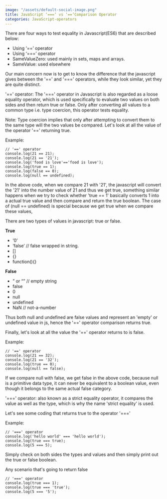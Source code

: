 ```yaml
---
image: "/assets/default-social-image.png"
title: JavaScript ‘===’ vs ‘==’Comparison Operator
categories: JavaScript-operators
---
```


There are four ways to test equality in Javascript(ES6) that are described below:

* Using ‘==’ operator
* Using ‘===’ operator
* SameValueZero: used mainly in sets, maps and arrays.
* SameValue: used elsewhere

Our main concern now is to get to know the difference that the javascript gives between the '==' and '===' operators, while they look similar, yet they are quite distinct.

'==' operator: The '===' operator in Javascript is also regarded as a loose equality operator, which is used specifically to evaluate two values on both sides and then return true or false. Only after converting all values to a common type i.e. type coercion, this operator tests equality.

Note: Type coercion implies that only after attempting to convert them to the same type will the two values be compared. Let's look at all the value of the operator '==' returning true.

Example:

```
// '==' operator 
console.log(21 == 21); 
console.log(21 == '21'); 
console.log('food is love'=='food is love'); 
console.log(true == 1); 
console.log(false == 0); 
console.log(null == undefined); 
```

In the above code, when we compare 21 with '21', the javascript will convert the '21' into the number value of 21 and thus we get true, something similar happens when we try to check whether 'true == 1' basically converts 1 into a actual true value and then compare and return the true boolean. The case of (null == undefined) is special because we get true when we compare these values,

There are two types of values in javascript: true or false.

**True**

* ‘0’
* ‘false’ // false wrapped in string.
* []
* {}
* function(){}

**False**

* ” or “” // empty string
* false
* 0
* null
* undefined
* NaN // not-a-number

Thus both null and undefined are false values and represent an 'empty' or undefined value in js, hence the '==' operator comparison returns true.

Finally, let's look at all the value the '==' operator returns to is false.

Example:

```
// '==' operator 
console.log(21 == 32); 
console.log(21 == '32'); 
console.log(true == 0); 
console.log(null == false); 
```

If we compare null with false, we get false in the above code, because null is a primitive data type, it can never be equivalent to a boolean value, even though it belongs to the same actual false category.

'===' operator: also known as a strict equality operator, it compares the value as well as the type, which is why the name 'strict equality' is used.

Let's see some coding that returns true to the operator '==='

Example:

```
// '===' operator 
console.log('hello world' === 'hello world'); 
console.log(true === true); 
console.log(5 === 5); 
```

Simply check on both sides the types and values and then simply print out the true or false boolean.

Any scenario that's going to return false

```
// '===' operator 
console.log(true === 1); 
console.log(true === 'true'); 
console.log(5 === '5'); 
```